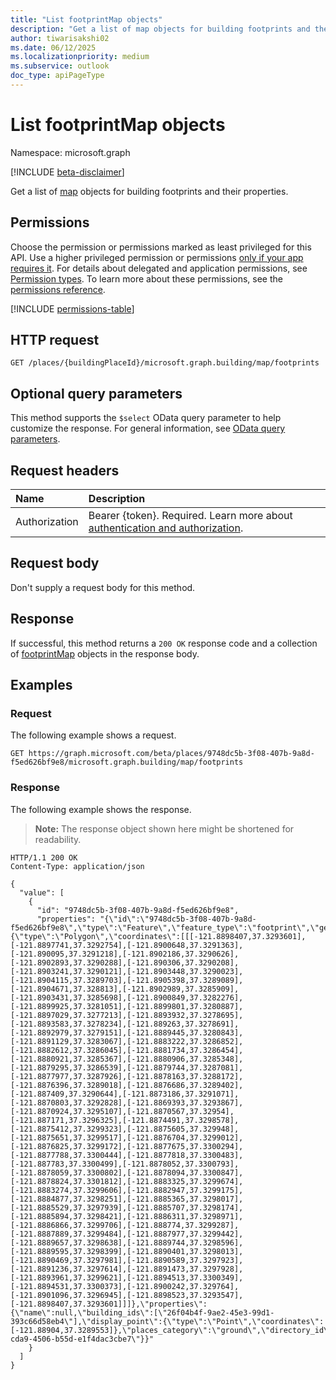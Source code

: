 ```yaml
---
title: "List footprintMap objects"
description: "Get a list of map objects for building footprints and their properties."
author: tiwarisakshi02
ms.date: 06/12/2025
ms.localizationpriority: medium
ms.subservice: outlook
doc_type: apiPageType
---
```


# List footprintMap objects

Namespace: microsoft.graph

[!INCLUDE [beta-disclaimer](../../includes/beta-disclaimer.md)]

Get a list of [map](../resources/footprintmap.md) objects for building footprints and their properties.

## Permissions

Choose the permission or permissions marked as least privileged for this API. Use a higher privileged permission or permissions [only if your app requires it](/graph/permissions-overview#best-practices-for-using-microsoft-graph-permissions). For details about delegated and application permissions, see [Permission types](/graph/permissions-overview#permission-types). To learn more about these permissions, see the [permissions reference](/graph/permissions-reference).

<!-- {
  "blockType": "permissions",
  "name": "buildingmap-list-footprints-permissions"
}
-->
[!INCLUDE [permissions-table](../includes/permissions/buildingmap-list-footprints-permissions.md)]

## HTTP request

<!-- {
  "blockType": "ignored"
}
-->
``` http
GET /places/{buildingPlaceId}/microsoft.graph.building/map/footprints
```

## Optional query parameters

This method supports the `$select` OData query parameter to help customize the response. For general information, see [OData query parameters](/graph/query-parameters).

## Request headers

|Name|Description|
|:---|:---|
|Authorization|Bearer {token}. Required. Learn more about [authentication and authorization](/graph/auth/auth-concepts).|

## Request body

Don't supply a request body for this method.

## Response

If successful, this method returns a `200 OK` response code and a collection of [footprintMap](../resources/footprintmap.md) objects in the response body.

## Examples

### Request

The following example shows a request.
<!-- {
  "blockType": "request",
  "name": "list_footprintmap"
}
-->
``` http
GET https://graph.microsoft.com/beta/places/9748dc5b-3f08-407b-9a8d-f5ed626bf9e8/microsoft.graph.building/map/footprints
```

### Response

The following example shows the response.
>**Note:** The response object shown here might be shortened for readability.
<!-- {
  "blockType": "response",
  "truncated": true,
  "@odata.type": "Collection(microsoft.graph.footprintMap)"
}
-->
``` http
HTTP/1.1 200 OK
Content-Type: application/json

{
  "value": [
    {
      "id": "9748dc5b-3f08-407b-9a8d-f5ed626bf9e8",
      "properties": "{\"id\":\"9748dc5b-3f08-407b-9a8d-f5ed626bf9e8\",\"type\":\"Feature\",\"feature_type\":\"footprint\",\"geometry\":{\"type\":\"Polygon\",\"coordinates\":[[[-121.8898407,37.3293601],[-121.8897741,37.3292754],[-121.8900648,37.3291363],[-121.890095,37.3291218],[-121.8902186,37.3290626],[-121.8902893,37.3290288],[-121.890306,37.3290208],[-121.8903241,37.3290121],[-121.8903448,37.3290023],[-121.8904115,37.3289703],[-121.8905398,37.3289089],[-121.8904671,37.328813],[-121.8902989,37.3285909],[-121.8903431,37.3285698],[-121.8900849,37.3282276],[-121.8899925,37.3281051],[-121.8899801,37.3280887],[-121.8897029,37.3277213],[-121.8893932,37.3278695],[-121.8893583,37.3278234],[-121.889263,37.3278691],[-121.8892979,37.3279151],[-121.8889445,37.3280843],[-121.8891129,37.3283067],[-121.8883222,37.3286852],[-121.8882612,37.3286045],[-121.8881734,37.3286454],[-121.8880921,37.3285367],[-121.8880906,37.3285348],[-121.8879295,37.3286539],[-121.8879744,37.3287081],[-121.8877977,37.3287926],[-121.8878163,37.3288172],[-121.8876396,37.3289018],[-121.8876686,37.3289402],[-121.887409,37.3290644],[-121.8873186,37.3291071],[-121.8870803,37.3292828],[-121.8869393,37.3293867],[-121.8870924,37.3295107],[-121.8870567,37.32954],[-121.887171,37.3296325],[-121.8874491,37.3298578],[-121.8875412,37.3299323],[-121.8875605,37.329948],[-121.8875651,37.3299517],[-121.8876704,37.3299012],[-121.8876825,37.3299172],[-121.8877675,37.3300294],[-121.8877788,37.3300444],[-121.8877818,37.3300483],[-121.887783,37.3300499],[-121.8878052,37.3300793],[-121.8878059,37.3300802],[-121.8878094,37.3300847],[-121.8878824,37.3301812],[-121.8883325,37.3299674],[-121.8883274,37.3299606],[-121.8882947,37.3299175],[-121.8884877,37.3298251],[-121.8885365,37.3298017],[-121.8885529,37.3297939],[-121.8885707,37.3298174],[-121.8885894,37.3298421],[-121.8886311,37.3298971],[-121.8886866,37.3299706],[-121.888774,37.3299287],[-121.8887889,37.3299484],[-121.8887977,37.3299442],[-121.8889657,37.3298638],[-121.8889744,37.3298596],[-121.8889595,37.3298399],[-121.8890401,37.3298013],[-121.8890469,37.3297981],[-121.8890589,37.3297923],[-121.8891236,37.3297614],[-121.8891473,37.3297928],[-121.8893961,37.3299621],[-121.8894513,37.3300349],[-121.8894531,37.3300373],[-121.8900242,37.329764],[-121.8901096,37.3296945],[-121.8898523,37.3293547],[-121.8898407,37.3293601]]]},\"properties\":{\"name\":null,\"building_ids\":[\"26f04b4f-9ae2-45e3-99d1-393c66d58eb4\"],\"display_point\":{\"type\":\"Point\",\"coordinates\":[-121.88904,37.3289553]},\"places_category\":\"ground\",\"directory_id\":\"91ac6c16-cda9-4506-b55d-e1f4dac3cbe7\"}}"
    }
  ]
}
```

